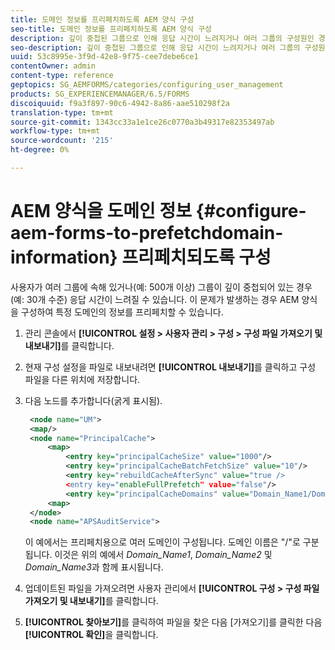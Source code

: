 ```yaml
---
title: 도메인 정보를 프리페치하도록 AEM 양식 구성
seo-title: 도메인 정보를 프리페치하도록 AEM 양식 구성
description: 깊이 중첩된 그룹으로 인해 응답 시간이 느려지거나 여러 그룹의 구성원인 경우 도메인 정보를 프리페치하도록 AEM 양식을 구성합니다.
seo-description: 깊이 중첩된 그룹으로 인해 응답 시간이 느려지거나 여러 그룹의 구성원인 경우 도메인 정보를 프리페치하도록 AEM 양식을 구성합니다.
uuid: 53c8995e-3f9d-42e8-9f75-cee7debe6ce1
contentOwner: admin
content-type: reference
geptopics: SG_AEMFORMS/categories/configuring_user_management
products: SG_EXPERIENCEMANAGER/6.5/FORMS
discoiquuid: f9a3f897-90c6-4942-8a86-aae510298f2a
translation-type: tm+mt
source-git-commit: 1343cc33a1e1ce26c0770a3b49317e82353497ab
workflow-type: tm+mt
source-wordcount: '215'
ht-degree: 0%

---
```



# AEM 양식을 도메인 정보 {#configure-aem-forms-to-prefetchdomain-information} 프리페치되도록 구성

사용자가 여러 그룹에 속해 있거나(예: 500개 이상) 그룹이 깊이 중첩되어 있는 경우(예: 30개 수준) 응답 시간이 느려질 수 있습니다. 이 문제가 발생하는 경우 AEM 양식을 구성하여 특정 도메인의 정보를 프리페치할 수 있습니다.

1. 관리 콘솔에서 **[!UICONTROL 설정 > 사용자 관리 > 구성 > 구성 파일 가져오기 및 내보내기]**&#x200B;를 클릭합니다.
1. 현재 구성 설정을 파일로 내보내려면 **[!UICONTROL 내보내기]**&#x200B;를 클릭하고 구성 파일을 다른 위치에 저장합니다.
1. 다음 노드를 추가합니다(굵게 표시됨).

   ```xml
    <node name="UM">
    <map/>
    <node name="PrincipalCache">
        <map>
            <entry key="principalCacheSize" value="1000"/>
            <entry key="principalCacheBatchFetchSize" value="10"/>
            <entry key="rebuildCacheAfterSync" value="true />
            <entry key="enableFullPrefetch" value="false"/>
            <entry key="principalCacheDomains" value="Domain_Name1/Domain_Name2/Domain_Name3"/>
        <map>
    </node>
    <node name="APSAuditService">
   ```

   이 예에서는 프리페치용으로 여러 도메인이 구성됩니다. 도메인 이름은 &quot;/&quot;로 구분됩니다. 이것은 위의 예에서 *Domain_Name1*, *Domain_Name2* 및 *Domain_Name3*&#x200B;과 함께 표시됩니다.

1. 업데이트된 파일을 가져오려면 사용자 관리에서 **[!UICONTROL 구성 > 구성 파일 가져오기 및 내보내기]**&#x200B;를 클릭합니다.
1. **[!UICONTROL 찾아보기]**&#x200B;를 클릭하여 파일을 찾은 다음 [가져오기]를 클릭한 다음 **[!UICONTROL 확인]**&#x200B;을 클릭합니다.


